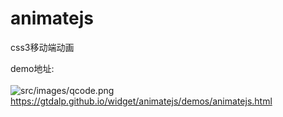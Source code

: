 # animatejs 
css3移动端动画

demo地址:<br/> <br/>
![src/images/qcode.png](qcode.png)<br/>
<a href="https://gtdalp.github.io/widget/animatejs/demos/animatejs.html">https://gtdalp.github.io/widget/animatejs/demos/animatejs.html</a>